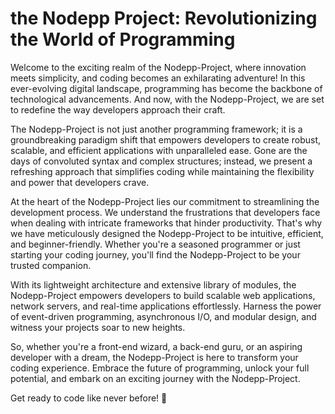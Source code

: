 # the Nodepp Project: Revolutionizing the World of Programming

Welcome to the exciting realm of the Nodepp-Project, where innovation meets simplicity, and coding becomes an exhilarating adventure! In this ever-evolving digital landscape, programming has become the backbone of technological advancements. And now, with the Nodepp-Project, we are set to redefine the way developers approach their craft.

The Nodepp-Project is not just another programming framework; it is a groundbreaking paradigm shift that empowers developers to create robust, scalable, and efficient applications with unparalleled ease. Gone are the days of convoluted syntax and complex structures; instead, we present a refreshing approach that simplifies coding while maintaining the flexibility and power that developers crave.

At the heart of the Nodepp-Project lies our commitment to streamlining the development process. We understand the frustrations that developers face when dealing with intricate frameworks that hinder productivity. That's why we have meticulously designed the Nodepp-Project to be intuitive, efficient, and beginner-friendly. Whether you're a seasoned programmer or just starting your coding journey, you'll find the Nodepp-Project to be your trusted companion.

With its lightweight architecture and extensive library of modules, the Nodepp-Project empowers developers to build scalable web applications, network servers, and real-time applications effortlessly. Harness the power of event-driven programming, asynchronous I/O, and modular design, and witness your projects soar to new heights.

<!--
But the Nodepp-Project isn't just about functionality; it's also about community. We believe in fostering a vibrant and inclusive developer community, where knowledge-sharing and collaboration thrive. Join a network of passionate programmers, share your ideas, and contribute to the growth of the Nodepp-Project ecosystem.
-->

So, whether you're a front-end wizard, a back-end guru, or an aspiring developer with a dream, the Nodepp-Project is here to transform your coding experience. Embrace the future of programming, unlock your full potential, and embark on an exciting journey with the Nodepp-Project. 

Get ready to code like never before! 🫠
